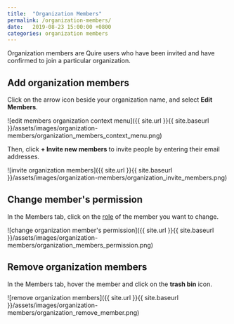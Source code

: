 ```yaml
---
title:  "Organization Members"
permalink: /organization-members/
date:   2019-08-23 15:00:00 +0800
categories: organization members
---
```

Organization members are Quire users who have been invited and have confirmed to join a particular organization.

## Add organization members

Click on the arrow icon beside your organization name, and select **Edit Members**.

![edit members organization context menu]({{ site.url }}{{ site.baseurl }}/assets/images/organization-members/organization_members_context_menu.png)

Then, click **+ Invite new members** to invite people by entering their email addresses.

![invite organization members]({{ site.url }}{{ site.baseurl }}/assets/images/organization-members/organization_invite_members.png)

## Change member's permission

In the Members tab, click on the [role](/guide/organization-permission/) of the member you want to change.

![change organization member's permission]({{ site.url }}{{ site.baseurl }}/assets/images/organization-members/organization_members_permission.png)

## Remove organization members

In the Members tab, hover the member and click on the **trash bin** icon.

![remove organization members]({{ site.url }}{{ site.baseurl }}/assets/images/organization-members/organization_remove_member.png)
